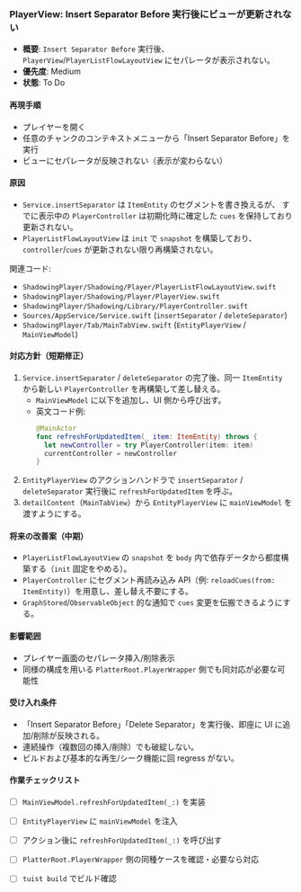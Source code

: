 ### PlayerView: Insert Separator Before 実行後にビューが更新されない

- **概要**: `Insert Separator Before` 実行後、`PlayerView`/`PlayerListFlowLayoutView` にセパレータが表示されない。
- **優先度**: Medium
- **状態**: To Do

#### 再現手順
- プレイヤーを開く
- 任意のチャンクのコンテキストメニューから「Insert Separator Before」を実行
- ビューにセパレータが反映されない（表示が変わらない）

#### 原因
- `Service.insertSeparator` は `ItemEntity` のセグメントを書き換えるが、
  すでに表示中の `PlayerController` は初期化時に確定した `cues` を保持しており更新されない。
- `PlayerListFlowLayoutView` は `init` で `snapshot` を構築しており、`controller`/`cues` が更新されない限り再構築されない。

関連コード:
- `ShadowingPlayer/Shadowing/Player/PlayerListFlowLayoutView.swift`
- `ShadowingPlayer/Shadowing/Player/PlayerView.swift`
- `ShadowingPlayer/Shadowing/Library/PlayerController.swift`
- `Sources/AppService/Service.swift` (`insertSeparator` / `deleteSeparator`)
- `ShadowingPlayer/Tab/MainTabView.swift` (`EntityPlayerView` / `MainViewModel`)

#### 対応方針（短期修正）
1) `Service.insertSeparator` / `deleteSeparator` の完了後、同一 `ItemEntity` から新しい `PlayerController` を再構築して差し替える。
   - `MainViewModel` に以下を追加し、UI 側から呼び出す。
   - 英文コード例:
     ```swift
     @MainActor
     func refreshForUpdatedItem(_ item: ItemEntity) throws {
       let newController = try PlayerController(item: item)
       currentController = newController
     }
     ```
2) `EntityPlayerView` のアクションハンドラで `insertSeparator` / `deleteSeparator` 実行後に `refreshForUpdatedItem` を呼ぶ。
3) `detailContent`（`MainTabView`）から `EntityPlayerView` に `mainViewModel` を渡すようにする。

#### 将来の改善案（中期）
- `PlayerListFlowLayoutView` の `snapshot` を `body` 内で依存データから都度構築する（`init` 固定をやめる）。
- `PlayerController` にセグメント再読み込み API（例: `reloadCues(from: ItemEntity)`）を用意し、差し替え不要にする。
- `GraphStored`/`ObservableObject` 的な通知で `cues` 変更を伝搬できるようにする。

#### 影響範囲
- プレイヤー画面のセパレータ挿入/削除表示
- 同様の構成を用いる `PlatterRoot.PlayerWrapper` 側でも同対応が必要な可能性

#### 受け入れ条件
- 「Insert Separator Before」「Delete Separator」を実行後、即座に UI に追加/削除が反映される。
- 連続操作（複数回の挿入/削除）でも破綻しない。
- ビルドおよび基本的な再生/シーク機能に回 regress がない。

#### 作業チェックリスト
- [ ] `MainViewModel.refreshForUpdatedItem(_:)` を実装
- [ ] `EntityPlayerView` に `mainViewModel` を注入
- [ ] アクション後に `refreshForUpdatedItem(_:)` を呼び出す
- [ ] `PlatterRoot.PlayerWrapper` 側の同種ケースを確認・必要なら対応
- [ ] `tuist build` でビルド確認


